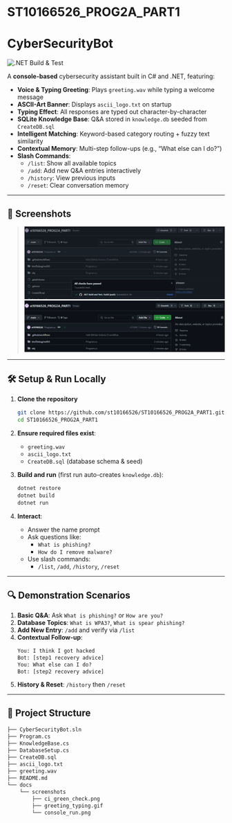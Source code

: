 # ST10166526_PROG2A_PART1
# CyberSecurityBot

![.NET Build & Test](https://github.com/st10166526/ST10166526_PROG2A_PART1/actions/workflows/dotnet.yml/badge.svg)

A **console-based** cybersecurity assistant built in C# and .NET, featuring:

- **Voice & Typing Greeting**: Plays `greeting.wav` while typing a welcome message
- **ASCII-Art Banner**: Displays `ascii_logo.txt` on startup
- **Typing Effect**: All responses are typed out character-by-character
- **SQLite Knowledge Base**: Q&A stored in `knowledge.db` seeded from `CreateDB.sql`
- **Intelligent Matching**: Keyword-based category routing + fuzzy text similarity
- **Contextual Memory**: Multi-step follow-ups (e.g., “What else can I do?”)
- **Slash Commands**:
  - `/list`: Show all available topics
  - `/add`: Add new Q&A entries interactively
  - `/history`: View previous inputs
  - `/reset`: Clear conversation memory

---

## 📸 Screenshots

> ![Checks Passed](docs/screenshots/All_checks_passed.png)
> ![Confirm Checks Passed](docs/screenshots/CheckedRefresh.png)


---

## 🛠️ Setup & Run Locally

1. **Clone the repository**

   ```bash
   git clone https://github.com/st10166526/ST10166526_PROG2A_PART1.git
   cd ST10166526_PROG2A_PART1
   ```

2. **Ensure required files exist**:
   - `greeting.wav`
   - `ascii_logo.txt`
   - `CreateDB.sql` (database schema & seed)

3. **Build and run** (first run auto-creates `knowledge.db`):

   ```bash
   dotnet restore
   dotnet build
   dotnet run
   ```

4. **Interact**:
   - Answer the name prompt
   - Ask questions like:
     - `What is phishing?`
     - `How do I remove malware?`
   - Use slash commands:
     - `/list`, `/add`, `/history`, `/reset`

---

## 🔍 Demonstration Scenarios

1. **Basic Q&A**: Ask `What is phishing?` or `How are you?`
2. **Database Topics**: `What is WPA3?`, `What is spear phishing?`
3. **Add New Entry**: `/add` and verify via `/list`
4. **Contextual Follow-up**:
   ```
   You: I think I got hacked
   Bot: [step1 recovery advice]
   You: What else can I do?
   Bot: [step2 recovery advice]
   ```
5. **History & Reset**: `/history` then `/reset`

---

## 📂 Project Structure

```
├── CyberSecurityBot.sln
├── Program.cs
├── KnowledgeBase.cs
├── DatabaseSetup.cs
├── CreateDB.sql
├── ascii_logo.txt
├── greeting.wav
├── README.md
└── docs
    └── screenshots
        ├── ci_green_check.png
        ├── greeting_typing.gif
        └── console_run.png
```